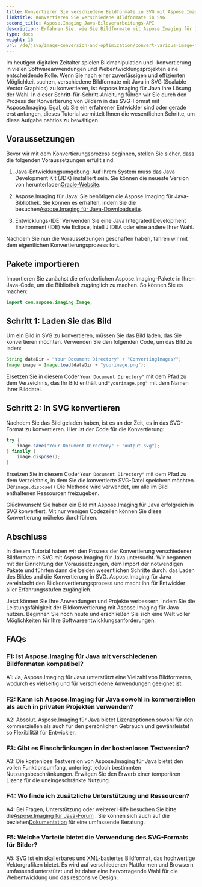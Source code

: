 ```yaml
---
title: Konvertieren Sie verschiedene Bildformate in SVG mit Aspose.Imaging für Java
linktitle: Konvertieren Sie verschiedene Bildformate in SVG
second_title: Aspose.Imaging Java-Bildverarbeitungs-API
description: Erfahren Sie, wie Sie Bildformate mit Aspose.Imaging für Java in SVG konvertieren. Eine Schritt-für-Schritt-Anleitung für Entwickler.
type: docs
weight: 16
url: /de/java/image-conversion-and-optimization/convert-various-image-formats-to-svg/
---
```

Im heutigen digitalen Zeitalter spielen Bildmanipulation und -konvertierung in vielen Softwareanwendungen und Webentwicklungsprojekten eine entscheidende Rolle. Wenn Sie nach einer zuverlässigen und effizienten Möglichkeit suchen, verschiedene Bildformate mit Java in SVG (Scalable Vector Graphics) zu konvertieren, ist Aspose.Imaging für Java Ihre Lösung der Wahl. In dieser Schritt-für-Schritt-Anleitung führen wir Sie durch den Prozess der Konvertierung von Bildern in das SVG-Format mit Aspose.Imaging. Egal, ob Sie ein erfahrener Entwickler sind oder gerade erst anfangen, dieses Tutorial vermittelt Ihnen die wesentlichen Schritte, um diese Aufgabe nahtlos zu bewältigen.

## Voraussetzungen

Bevor wir mit dem Konvertierungsprozess beginnen, stellen Sie sicher, dass die folgenden Voraussetzungen erfüllt sind:

1.  Java-Entwicklungsumgebung: Auf Ihrem System muss das Java Development Kit (JDK) installiert sein. Sie können die neueste Version von herunterladen[Oracle-Website](https://www.oracle.com/java/technologies/javase-downloads).

2.  Aspose.Imaging für Java: Sie benötigen die Aspose.Imaging für Java-Bibliothek. Sie können es erhalten, indem Sie die besuchen[Aspose.Imaging für Java-Downloadseite](https://releases.aspose.com/imaging/java/).

3. Entwicklungs-IDE: Verwenden Sie eine Java Integrated Development Environment (IDE) wie Eclipse, IntelliJ IDEA oder eine andere Ihrer Wahl.

Nachdem Sie nun die Voraussetzungen geschaffen haben, fahren wir mit dem eigentlichen Konvertierungsprozess fort.

## Pakete importieren

Importieren Sie zunächst die erforderlichen Aspose.Imaging-Pakete in Ihren Java-Code, um die Bibliothek zugänglich zu machen. So können Sie es machen:

```java
import com.aspose.imaging.Image;
```

## Schritt 1: Laden Sie das Bild

Um ein Bild in SVG zu konvertieren, müssen Sie das Bild laden, das Sie konvertieren möchten. Verwenden Sie den folgenden Code, um das Bild zu laden:

```java
String dataDir = "Your Document Directory" + "ConvertingImages/";
Image image = Image.load(dataDir + "yourimage.png");
```

 Ersetzen Sie in diesem Code`"Your Document Directory"` mit dem Pfad zu dem Verzeichnis, das Ihr Bild enthält und`"yourimage.png"` mit dem Namen Ihrer Bilddatei.

## Schritt 2: In SVG konvertieren

Nachdem Sie das Bild geladen haben, ist es an der Zeit, es in das SVG-Format zu konvertieren. Hier ist der Code für die Konvertierung:

```java
try {
    image.save("Your Document Directory" + "output.svg");
} finally {
    image.dispose();
}
```

 Ersetzen Sie in diesem Code`"Your Document Directory"` mit dem Pfad zu dem Verzeichnis, in dem Sie die konvertierte SVG-Datei speichern möchten. Der`image.dispose()` Die Methode wird verwendet, um alle im Bild enthaltenen Ressourcen freizugeben.

Glückwunsch! Sie haben ein Bild mit Aspose.Imaging für Java erfolgreich in SVG konvertiert. Mit nur wenigen Codezeilen können Sie diese Konvertierung mühelos durchführen.

## Abschluss

In diesem Tutorial haben wir den Prozess der Konvertierung verschiedener Bildformate in SVG mit Aspose.Imaging für Java untersucht. Wir begannen mit der Einrichtung der Voraussetzungen, dem Import der notwendigen Pakete und führten dann die beiden wesentlichen Schritte durch: das Laden des Bildes und die Konvertierung in SVG. Aspose.Imaging für Java vereinfacht den Bildkonvertierungsprozess und macht ihn für Entwickler aller Erfahrungsstufen zugänglich.

Jetzt können Sie Ihre Anwendungen und Projekte verbessern, indem Sie die Leistungsfähigkeit der Bildkonvertierung mit Aspose.Imaging für Java nutzen. Beginnen Sie noch heute und erschließen Sie sich eine Welt voller Möglichkeiten für Ihre Softwareentwicklungsanforderungen.

## FAQs

### F1: Ist Aspose.Imaging für Java mit verschiedenen Bildformaten kompatibel?

A1: Ja, Aspose.Imaging für Java unterstützt eine Vielzahl von Bildformaten, wodurch es vielseitig und für verschiedene Anwendungen geeignet ist.

### F2: Kann ich Aspose.Imaging für Java sowohl in kommerziellen als auch in privaten Projekten verwenden?

A2: Absolut. Aspose.Imaging für Java bietet Lizenzoptionen sowohl für den kommerziellen als auch für den persönlichen Gebrauch und gewährleistet so Flexibilität für Entwickler.

### F3: Gibt es Einschränkungen in der kostenlosen Testversion?

A3: Die kostenlose Testversion von Aspose.Imaging für Java bietet den vollen Funktionsumfang, unterliegt jedoch bestimmten Nutzungsbeschränkungen. Erwägen Sie den Erwerb einer temporären Lizenz für die uneingeschränkte Nutzung.

### F4: Wo finde ich zusätzliche Unterstützung und Ressourcen?

 A4: Bei Fragen, Unterstützung oder weiterer Hilfe besuchen Sie bitte die[Aspose.Imaging für Java-Forum](https://forum.aspose.com/) . Sie können sich auch auf die beziehen[Dokumentation](https://reference.aspose.com/imaging/java/) für eine umfassende Beratung.

### F5: Welche Vorteile bietet die Verwendung des SVG-Formats für Bilder?

A5: SVG ist ein skalierbares und XML-basiertes Bildformat, das hochwertige Vektorgrafiken bietet. Es wird auf verschiedenen Plattformen und Browsern umfassend unterstützt und ist daher eine hervorragende Wahl für die Webentwicklung und das responsive Design.